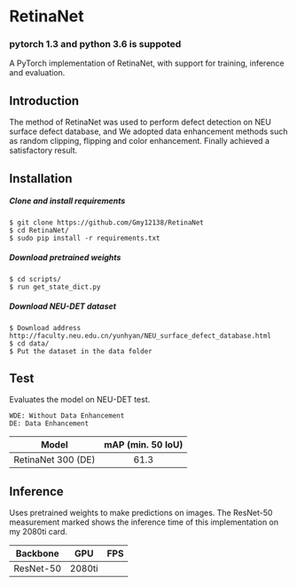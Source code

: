 # RetinaNet
### pytorch 1.3 and python 3.6 is suppoted
A PyTorch implementation of RetinaNet, with support for training, inference and evaluation.

## Introduction
The method of RetinaNet was used to perform defect detection on NEU surface defect database, and We adopted data enhancement methods such as random clipping, flipping and color enhancement. Finally achieved a satisfactory result.


## Installation
##### Clone and install requirements
    $ git clone https://github.com/Gmy12138/RetinaNet
    $ cd RetinaNet/
    $ sudo pip install -r requirements.txt

##### Download pretrained weights
    $ cd scripts/
    $ run get_state_dict.py

##### Download NEU-DET dataset
    $ Download address    http://faculty.neu.edu.cn/yunhyan/NEU_surface_defect_database.html
    $ cd data/
    $ Put the dataset in the data folder
    
## Test
Evaluates the model on NEU-DET test.
```
WDE: Without Data Enhancement    
DE: Data Enhancement
```

| Model                   | mAP (min. 50 IoU) |
| ----------------------- |:-----------------:|
| RetinaNet 300 (DE)      | 61.3              |


## Inference
Uses pretrained weights to make predictions on images. The ResNet-50 measurement marked shows the inference time of this implementation on my 2080ti card.

| Backbone                | GPU      | FPS      |
| ----------------------- |:--------:|:--------:|
| ResNet-50               | 2080ti   |          |






